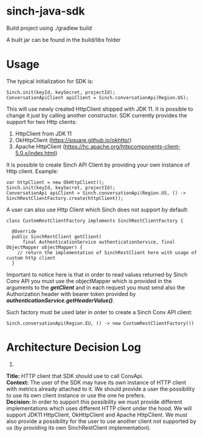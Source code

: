 
# sinch-java-sdk

Build project using ./gradlew build

A built jar can be found in the build/libs folder

# Usage
The typical initialization for SDK is:<br/>
```
Sinch.init(keyId, keySecret, projectId);
ConversationApiClient apiClient = Sinch.conversationApi(Region.US);
```
This will use newly created HttpClient shipped with JDK 11. It is possible to change it just by calling another constructor.
SDK currently provides the support for two Http clients:
1. HttpClient from JDK 11
2. OkHttpClient (https://square.github.io/okhttp/)
3. Apache HttpClient (https://hc.apache.org/httpcomponents-client-5.0.x/index.html)

It is possible to create Sinch API Client by providing your own instance of Http client. Example:
```
var httpClient = new OkHttpClient(); 
Sinch.init(keyId, keySecret, projectId);
ConversationApi apiClient = Sinch.conversationApi(Region.US, () -> SinchRestClientFactory.create(httpClient));
```
A user can also use Http Client which Sinch does not support by default:
```
class CustomRestClientFactory implements SinchRestClientFactory {

  @Override
  public SinchRestClient getClient(
      final AuthenticationService authenticationService, final ObjectMapper objectMapper) {
    // return the implementation of SinchRestClient here with usage of custom http client
  }
```
Important to notice here is that in order to read values returned by Sinch Conv API you must use the 
objectMapper which is provided in the arguments to the **_getClient_** and in each request you must
send also the Authorization header with bearer token provided by **_authenticationService.getHeaderValue()_**.

Such factory must be used later in order to create a Sinch Conv API client:
```
Sinch.conversationApi(Region.EU, () -> new CustomRestClientFactory())
```

# Architecture Decision Log

1. <br/>
**Title:** HTTP client that SDK should use to call ConvApi.<br />
**Context:** The user of the SDK may have its own instance of HTTP client with metrics already attached to it. 
We should provide a user the possibility to use its own client instance or use the one he prefers.<br />
**Decision:** In order to support this possibility we must provide different implementations which 
uses different HTTP client under the hood. We will support JDK11 HttpClient, OkHttpClient and Apache HttpClient.
We must also provide a possibility for the user to use another client not supported by us (by providing its own SinchRestClient implementation).
